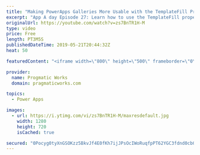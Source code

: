 ```yaml
---
title: "Making PowerApps Galleries More Usable with the TemplateFill Property"
excerpt: "App A day Episode 27: Learn how to use the TemplateFill property to make your PowerApps galleries more usable.  For more PowerApps training, visit http://www.pragmaticworkstraining.com  Or we're passionate about building apps for you: http://www.powerplatformpros.com"
originalUrl: https://youtube.com/watch?v=zs7BnTR1H-M
type: video
price: Free
length: PT3M5S
publishedDateTime: 2019-05-21T20:44:32Z
heat: 50

featuredContent: "<iframe width=\"800\" height=\"500\" frameborder=\"0\" src=\"https://www.youtube.com/embed/zs7BnTR1H-M\" allow=\"accelerometer; autoplay; encrypted-media; gyroscope; picture-in-picture\" allowfullscreen></iframe>"

provider:
  name: Progmatic Works
  domain: pragmaticworks.com

topics:
  - Power Apps

images:
  - url: https://i.ytimg.com/vi/zs7BnTR1H-M/maxresdefault.jpg
    width: 1280
    height: 720
    isCached: true

secured: "0Pocyg0tyXnGSOKzz5BkvJf4E0fKh7ijJPsOcIWoRuqfpPT62YGC3fdnd0cb0vX+HPN00HyV5MWpA6q9u0g13X8Rzxxxru+vtEdK9n91LKQV/ZKQhs7OeDaD5/j4itqa+cQab6owNbiwk2+BRduBW5OCJUGOLFx6qqPyuphechyDVeUWVJeoycnX3qgKE9ehxbhogqLtJsnn1pWNnJPOmpKflHL23xBjYGngsWNOpvOR2jifcf4YskNggOR/Yay0KKS+hxxjmciKS1G42rl2L7Bw45HDNMHsbkBRSwfKaBtn2VQhR6CC3Jp01AJwMaLdP2fgPzIM5zhkgoZAUtYRNHyPxBoOTN7cBPpmxGTv5WBv0MvcJmFRwAakPSXBCCF3C+bsNVpFjUn+i3fsKgfYTXhFs0f7AebnVeIYik+06V8=;9TOaXpPfogANx50Oqtkbiw=="
---
```


